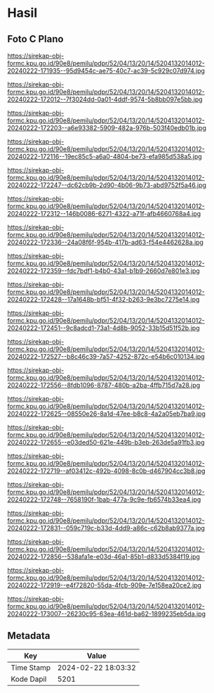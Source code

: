 # Hasil

## Foto C Plano

https://sirekap-obj-formc.kpu.go.id/90e8/pemilu/pdpr/52/04/13/20/14/5204132014012-20240222-171935--95d9454c-ae75-40c7-ac39-5c929c07d974.jpg

https://sirekap-obj-formc.kpu.go.id/90e8/pemilu/pdpr/52/04/13/20/14/5204132014012-20240222-172012--7f3024dd-0a01-4ddf-9574-5b8bb097e5bb.jpg

https://sirekap-obj-formc.kpu.go.id/90e8/pemilu/pdpr/52/04/13/20/14/5204132014012-20240222-172203--a6e93382-5909-482a-976b-503f40edb01b.jpg

https://sirekap-obj-formc.kpu.go.id/90e8/pemilu/pdpr/52/04/13/20/14/5204132014012-20240222-172116--19ec85c5-a6a0-4804-be73-efa985d538a5.jpg

https://sirekap-obj-formc.kpu.go.id/90e8/pemilu/pdpr/52/04/13/20/14/5204132014012-20240222-172247--dc62cb9b-2d90-4b06-9b73-abd9752f5a46.jpg

https://sirekap-obj-formc.kpu.go.id/90e8/pemilu/pdpr/52/04/13/20/14/5204132014012-20240222-172312--146b0086-6271-4322-a71f-afb4660768a4.jpg

https://sirekap-obj-formc.kpu.go.id/90e8/pemilu/pdpr/52/04/13/20/14/5204132014012-20240222-172336--24a08f6f-954b-417b-ad63-f54e4462628a.jpg

https://sirekap-obj-formc.kpu.go.id/90e8/pemilu/pdpr/52/04/13/20/14/5204132014012-20240222-172359--fdc7bdf1-b4b0-43a1-b1b9-2660d7e801e3.jpg

https://sirekap-obj-formc.kpu.go.id/90e8/pemilu/pdpr/52/04/13/20/14/5204132014012-20240222-172428--17a1648b-bf51-4f32-b263-9e3bc7275e14.jpg

https://sirekap-obj-formc.kpu.go.id/90e8/pemilu/pdpr/52/04/13/20/14/5204132014012-20240222-172451--9c8adcd1-73a1-4d8b-9052-33b15d51f52b.jpg

https://sirekap-obj-formc.kpu.go.id/90e8/pemilu/pdpr/52/04/13/20/14/5204132014012-20240222-172527--b8c46c39-7a57-4252-872c-e54b6c010134.jpg

https://sirekap-obj-formc.kpu.go.id/90e8/pemilu/pdpr/52/04/13/20/14/5204132014012-20240222-172556--8fdb1096-8787-480b-a2ba-4ffb715d7a28.jpg

https://sirekap-obj-formc.kpu.go.id/90e8/pemilu/pdpr/52/04/13/20/14/5204132014012-20240222-172625--08550e26-8a1d-47ee-b8c8-4a2a05eb7ba9.jpg

https://sirekap-obj-formc.kpu.go.id/90e8/pemilu/pdpr/52/04/13/20/14/5204132014012-20240222-172655--e03ded50-621e-449b-b3eb-263de5a91fb3.jpg

https://sirekap-obj-formc.kpu.go.id/90e8/pemilu/pdpr/52/04/13/20/14/5204132014012-20240222-172719--af03412c-492b-4098-8c0b-d467904cc3b8.jpg

https://sirekap-obj-formc.kpu.go.id/90e8/pemilu/pdpr/52/04/13/20/14/5204132014012-20240222-172748--7658190f-1bab-477a-9c9e-fb6574b33ea4.jpg

https://sirekap-obj-formc.kpu.go.id/90e8/pemilu/pdpr/52/04/13/20/14/5204132014012-20240222-172831--059c719c-b33d-4dd9-a86c-c62b8ab9377a.jpg

https://sirekap-obj-formc.kpu.go.id/90e8/pemilu/pdpr/52/04/13/20/14/5204132014012-20240222-172856--538afa1e-e03d-46a1-85b1-d833d5384f19.jpg

https://sirekap-obj-formc.kpu.go.id/90e8/pemilu/pdpr/52/04/13/20/14/5204132014012-20240222-172919--e4f72820-55da-4fcb-909e-7e158ea20ce2.jpg

https://sirekap-obj-formc.kpu.go.id/90e8/pemilu/pdpr/52/04/13/20/14/5204132014012-20240222-173007--26230c95-63ea-461d-ba62-1899235eb5da.jpg


## Metadata

| Key        | Value               |
| ---------- | ------------------- |
| Time Stamp | 2024-02-22 18:03:32 |
| Kode Dapil | 5201                |



